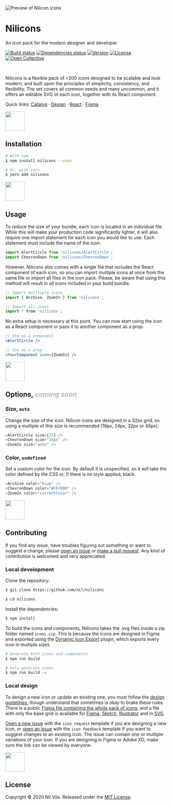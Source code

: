 ![Preview of Nilicon icons](https://user-images.githubusercontent.com/13088397/80711253-59b46480-8af0-11ea-9118-e867400018a8.png)

# Nilicons
An icon pack for the modern designer and developer.

[![Build status](https://travis-ci.org/nil/nilicons.svg?branch=master)](https://travis-ci.org/nil/nilicons)
[![Dependencies status](https://img.shields.io/david/dev/nil/nilicons.svg)](https://david-dm.org/nil/nilicons)
[![Version](https://img.shields.io/npm/v/nilicons.svg)](https://www.npmjs.com/package/nilicons)
[![License](https://img.shields.io/npm/l/nilicons.svg)](https://github.com/nil/nilicons/blob/master/LICENSE)
[![Open Collective](https://img.shields.io/opencollective/all/nilicons?label=backers)](https://opencollective.com/nilicons)

<br />

Nilicons is a flexible pack of +200 icons designed to be scalable and look modern, and built upon the principles of simplicity, consistency, and flexibility. The set covers all common needs and many uncommon, and it offers an editable SVG of each icon, together with its React component.

Quick links: [Catalog](https://nil.github.io/nilicons) · [Design](https://nil.github.io/nilicons/guidelines) · [React](#installation) · [Figma](https://www.figma.com/file/84My22ahq47CcqA8b9QEhw/Nilicons?node-id=0%3A1)

<img src="https://user-images.githubusercontent.com/13088397/80711254-5a4cfb00-8af0-11ea-9bd1-e92c1b80741d.png" aria-hidden="true" height="60px" />

## Installation

```sh
# With npm
$ npm install nilicons --save

# Or, with yarn
$ yarn add nilicons
```

<img src="https://user-images.githubusercontent.com/13088397/80711260-5b7e2800-8af0-11ea-9f10-b5b1d727a9a5.png" aria-hidden="true" height="60px" />

## Usage

To reduce the size of your bundle, each icon is located in an individual file. While this will make your production code significantly lighter, it will also require one import statement for each icon you would like to use. Each statement must include the name of the icon:

```js
import AlertCircle from 'nilicons/AlertCircle';
import ChevronDown from 'nilicons/ChevronDown';
```

However, Nilicons also comes with a single file that includes the React component of each icon, so you can import multiple icons at once from the same file or import all files in the icon pack. Please, be aware that using this method will result in *all* icons included in your build bundle.


```js
// Import muiltiple icons
import { Archive, ZoomIn } from 'nilicons';

// Import all icons
import * from 'nilicons';
```

No extra setup is necessary at this point. You can now start using the icon as a React component or pass it to another component as a prop:

```jsx
// Use as a component
<AlertCircle />

// Use as a prop
<YourComponent icon={ZoomIn} />
```

<img src="https://user-images.githubusercontent.com/13088397/80711258-5b7e2800-8af0-11ea-80a8-f179cc157f4a.png" aria-hidden="true" height="60px" />

## Options, <i style="opacity: 0.3">coming soon</i>

### Size, `auto`

Change the size of the icon. Nilicon icons are designed in a 32px grid, so using a multiple of this size is recommended (16px, 24px, 32px or 48px).

```js
<AlertCircle size={32} />
<ChevronDown size="24px" />
<ZoomIn size="auto" />
```

### Color, `undefined`

Set a custom color for the icon. By default it is unspecified, so it will take the color defined by the CSS or, if there is no style applied, black.

```js
<Archive color="blue" />
<ChevronDown color="#FFF000" />
<ZoomIn color="currentColor" />
```

<img src="https://user-images.githubusercontent.com/13088397/80711250-591bce00-8af0-11ea-90ad-80510cbab674.png" aria-hidden="true" height="60px" />

## Contributing

If you find any issue, have troubles figuring out something or want to suggest a change, please [open an issue](https://github.com/nil/nilicons/issues/new/choose) or [make a pull request](https://github.com/nil/nilicons/compare). Any kind of contribution is welcomed and very appreciated.

### Local development

Clone the repository:

```sh
$ git clone https://github.com/nil/nilicons

$ cd nilicons
```

Install the dependencies:

```sh
$ npm install
```

To build the icons and components, Nilicons takes the .svg files inside a zip folder named `icons.zip`. This is because the icons are designed in Figma and exported using the [Dynamic Icon Export](https://github.com/nil/figma-dynamic-icon-export) plugin, which exports every icon in multiple sizes.

```sh
# Generate both icons and components
$ npm run build

# Only generate icons
$ npm run build -s
```

### Local design

To design a new icon or update an existing one, you must follow the [design guidelines](), though understand that sometimes is okay to brake these rules. There is a public [Figma file containing the whole pack of icons](), and a file with only the base grid is available for [Figma](), [Sketch](), [Illustrator]() and in [SVG]().

[Open a new issue](https://github.com/nil/nilicons/issues/new?assignees=&labels=icon+request&template=icon-request.md&title=%5BIcon+request%5D) with the `icon request` template if you are designing a new icon, or [open an issue](https://github.com/nil/nilicons/issues/new?assignees=&labels=icon+bug&template=icon-feedback.md&title=%5BIcon+bug%5D) with the `icon feedback` template if you want to suggest changes to an existing icon. The issue can contain one or multiple variations of your icon. If you are designing in Figma or Adobe XD, make sure the link can be viewed by everyone.

<img src="https://user-images.githubusercontent.com/13088397/80711256-5ae59180-8af0-11ea-9b9f-7934f4a19170.png" aria-hidden="true" height="60px" />

## License

Copyright © 2020 Nil Vila. Released under the [MIT License](https://github.com/nil/nilicons/blob/master/LICENSE).
